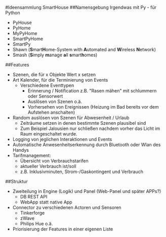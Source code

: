 #Ideensammlung SmartHouse
##Namensgebung
Irgendwas mit Py - für Python
- PyHouse
- PyHome
- MyPyHome
- SmartPyHome
- SmartPy
- Shawn (**S**mart**H**ome-System with **A**utomated and **W**ireless **N**etwork)
- Smash (**S**imply **m**anage **a**ll **s**mart**h**omes)


##Features
- Szenen, die für x Objekte Wert x setzen
- Art Kalender, für die Terminierung von Events
	* Verschiedene Eventtypen
		* Erinnerung / Notification z.B. "Rasen mähen" mit schlummern oder Sensorwert
		* Auslösen von Szenen o.ä.
		* Vorhersehen von Ereignissen (Heizung im Bad bereits vor dem Aufstehen anschalten)
- Random auslösen von Szenen für Abwesenheit / Urlaub
	* Zeiträume setzen in denen bestimmte Szenen plausibel sind
	* Zum Beispiel Jalousien nur schließen nachdem vorher das Licht im Raum eingeschaltet wurde.
- Logging von jeglichen Interaktionen und Events
- Automatische Anwesenheitserkennung durch Bluetooth oder Wlan des Handys
- Tarifmanagement:
	* Übersicht von Verbrauchstarifen
	* aktueller Verbrauch ist/soll
	* z.B. Inklusivminuten, Strom-/Gaskontingent und Verbrauch

##Struktur
- Zweiteilung in Engine (Logik) und Panel (Web-Panel und später APPs?)
	* DB REST API
	* WebApp statt native App
- Connector zu verschiedenen Actoren und Sensoren
	* Tinkerforge
	* zWave
	* Philips Hue o.ä.
- Priorisierung der Features in einer eigenen Liste
